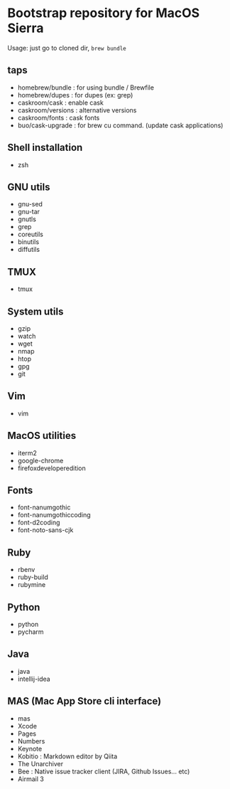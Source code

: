 # Bootstrap repository for MacOS Sierra

Usage: just go to cloned dir, ```brew bundle```

## taps
* homebrew/bundle : for using bundle / Brewfile
* homebrew/dupes : for dupes (ex: grep)
* caskroom/cask : enable cask
* caskroom/versions : alternative versions
* caskroom/fonts : cask fonts
* buo/cask-upgrade : for brew cu command. (update cask applications)

## Shell installation
* zsh

## GNU utils
* gnu-sed
* gnu-tar
* gnutls
* grep
* coreutils
* binutils
* diffutils

## TMUX
* tmux

## System utils
* gzip
* watch
* wget
* nmap
* htop
* gpg
* git

## Vim
* vim

## MacOS utilities
* iterm2
* google-chrome
* firefoxdeveloperedition

## Fonts
* font-nanumgothic
* font-nanumgothiccoding
* font-d2coding
* font-noto-sans-cjk

## Ruby
* rbenv
* ruby-build
* rubymine

## Python
* python
* pycharm

## Java
* java
* intellij-idea

## MAS (Mac App Store cli interface)
* mas
* Xcode
* Pages
* Numbers
* Keynote
* Kobitio : Markdown editor by Qiita
* The Unarchiver
* Bee : Native issue tracker client (JIRA, Github Issues... etc)
* Airmail 3
